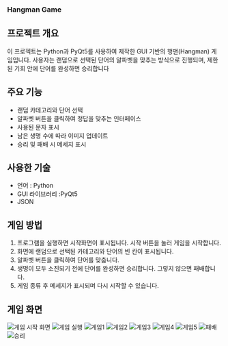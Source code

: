 ### Hangman Game

## 프로젝트 개요

이 프로젝트는 Python과 PyQt5를 사용하여 제작한 GUI 기반의 행맨(Hangman) 게임입니다. 사용자는 랜덤으로 선택된 단어의 알파벳을 맞추는 방식으로 진행되며, 제한된 기회 안에 단어를 완성하면 승리합니다

## 주요 기능

- 랜덤 카테고리와 단어 선택
- 알파벳 버튼을 클릭하여 정답을 맞추는 인터페이스
- 사용된 문자 표시
- 남은 생명 수에 따라 이미지 업데이트
- 승리 및 패배 시 메세지 표시

## 사용한 기술

- 언어 : Python
- GUI 라이브러리 :PyQt5
- JSON

## 게임 방법
1. 프로그램을 실행하면 시작화면이 표시됩니다. 시작 버튼을 눌러 게임을 시작합니다.
2. 화면에 랜덤으로 선택된 카테고리와 단어의 빈 칸이 표시됩니다.
3. 알파벳 버튼을 클릭하여 단어를 맞춥니다.
4. 생명이 모두 소진되기 전에 단어를 완성하면 승리합니다. 그렇지 않으면 패배합니다.
5. 게임 종류 후 메세지가 표시되며 다시 시작할 수 있습니다.

## 게임 화면
![게임 시작 화면](https://github.com/user-attachments/assets/6cf82830-33ea-46c3-8276-00dd0f3842d6)
![게임 실행](https://github.com/user-attachments/assets/f2d8f120-2121-4155-bcf0-e2d19f4788b3)
![게임1](https://github.com/user-attachments/assets/f550da1c-cf62-4410-a5e6-bea909d94c3a)
![게임2](https://github.com/user-attachments/assets/999c23e2-50ea-435c-9f0d-e89b6965b87d)
![게임3](https://github.com/user-attachments/assets/e1504049-aa10-4685-870a-5f85fdf6469f)
![게임4](https://github.com/user-attachments/assets/7f9e0ec9-58f9-4023-9f8e-cdc591f5b48e)
![게임5](https://github.com/user-attachments/assets/3d243c60-e612-4c13-9813-c9c3e6937547)
![패배](https://github.com/user-attachments/assets/0cb5d25c-33ae-4a44-a4da-68c15efd80e3)
![승리](https://github.com/user-attachments/assets/aeceef38-dda3-4b6f-9f73-c29817b6be7d)


